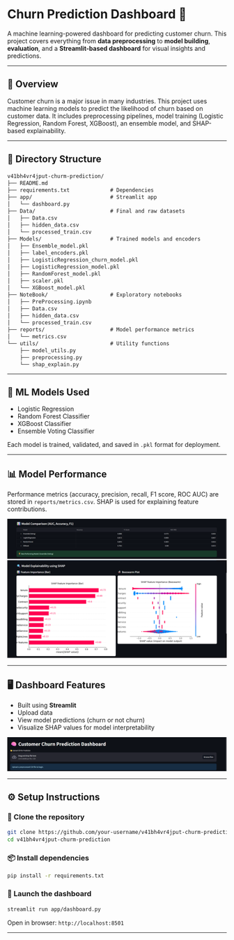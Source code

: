 # Churn Prediction Dashboard 🚀

A machine learning-powered dashboard for predicting customer churn. This project covers everything from **data preprocessing** to **model building**, **evaluation**, and a **Streamlit-based dashboard** for visual insights and predictions.

---

## 📌 Overview

Customer churn is a major issue in many industries. This project uses machine learning models to predict the likelihood of churn based on customer data. It includes preprocessing pipelines, model training (Logistic Regression, Random Forest, XGBoost), an ensemble model, and SHAP-based explainability.

---

## 📁 Directory Structure

```
v41bh4vr4jput-churm-prediction/
├── README.md
├── requirements.txt             # Dependencies
├── app/                         # Streamlit app
│   └── dashboard.py
├── Data/                        # Final and raw datasets
│   ├── Data.csv
│   ├── hidden_data.csv
│   └── processed_train.csv
├── Models/                      # Trained models and encoders
│   ├── Ensemble_model.pkl
│   ├── label_encoders.pkl
│   ├── LogisticRegression_churn_model.pkl
│   ├── LogisticRegression_model.pkl
│   ├── RandomForest_model.pkl
│   ├── scaler.pkl
│   └── XGBoost_model.pkl
├── NoteBook/                    # Exploratory notebooks
│   ├── PreProcessing.ipynb
│   ├── Data.csv
│   ├── hidden_data.csv
│   └── processed_train.csv
├── reports/                     # Model performance metrics
│   └── metrics.csv
└── utils/                       # Utility functions
    ├── model_utils.py
    ├── preprocessing.py
    └── shap_explain.py
```

---

## 🧠 ML Models Used

* Logistic Regression
* Random Forest Classifier
* XGBoost Classifier
* Ensemble Voting Classifier

Each model is trained, validated, and saved in `.pkl` format for deployment.

---

## 📊 Model Performance

Performance metrics (accuracy, precision, recall, F1 score, ROC AUC) are stored in `reports/metrics.csv`. SHAP is used for explaining feature contributions.

![Model Performance](images/model_metrics.png)
![SHAP Summary Plot](images/shap_plots.png)

---

## 🖥️ Dashboard Features

* Built using **Streamlit**
* Upload data 
* View model predictions (churn or not churn)
* Visualize SHAP values for model interpretability

![Dashboard Screenshot](images/Dashboard.png)

---

## ⚙️ Setup Instructions

### 🔽 Clone the repository

```bash
git clone https://github.com/your-username/v41bh4vr4jput-churm-prediction.git
cd v41bh4vr4jput-churm-prediction
```

### 📦 Install dependencies

```bash
pip install -r requirements.txt
```

### 🚀 Launch the dashboard

```bash
streamlit run app/dashboard.py
```

Open in browser: `http://localhost:8501`

---


